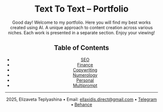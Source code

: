 <header>

# Text To Text – Portfolio

Good day! Welcome to my portfolio. Here you will find my best works created using AI. A unique approach to content creation across various niches. Each work is presented in a separate section. Enjoy your viewing!

## Table of Contents

- [SEO](СЕО/)
- [Finance](финансы/)
- [Copywriting](копирайтинг/)
- [Numerology](нумерология/)
- [Personal](личное/)
- [Multiprompt](мультипромпт/)
  
<footer>

---

2025, Elizaveta Teplyashina &bull; Email: ellaxidis.direct@gmail.com &bull; [Telegram](https://t.me/ellaxidis) &bull; [Behance](https://www.behance.net/ellaxidis)

</footer>
